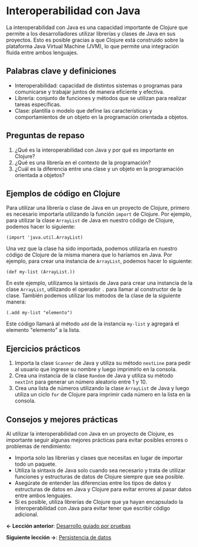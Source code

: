 
# Interoperabilidad con Java

La interoperabilidad con Java es una capacidad importante de Clojure que permite a los desarrolladores utilizar librerías y clases de Java en sus proyectos. Esto es posible gracias a que Clojure está construido sobre la plataforma Java Virtual Machine (JVM), lo que permite una integración fluida entre ambos lenguajes.

## Palabras clave y definiciones
- Interoperabilidad: capacidad de distintos sistemas o programas para comunicarse y trabajar juntos de manera eficiente y efectiva.
- Librería: conjunto de funciones y métodos que se utilizan para realizar tareas específicas.
- Clase: plantilla o modelo que define las características y comportamientos de un objeto en la programación orientada a objetos.

## Preguntas de repaso
1. ¿Qué es la interoperabilidad con Java y por qué es importante en Clojure?
2. ¿Qué es una librería en el contexto de la programación?
3. ¿Cuál es la diferencia entre una clase y un objeto en la programación orientada a objetos?

## Ejemplos de código en Clojure
Para utilizar una librería o clase de Java en un proyecto de Clojure, primero es necesario importarla utilizando la función `import` de Clojure. Por ejemplo, para utilizar la clase `ArrayList` de Java en nuestro código de Clojure, podemos hacer lo siguiente:

```
(import 'java.util.ArrayList)
```

Una vez que la clase ha sido importada, podemos utilizarla en nuestro código de Clojure de la misma manera que lo haríamos en Java. Por ejemplo, para crear una instancia de `ArrayList`, podemos hacer lo siguiente:

```
(def my-list (ArrayList.))
```

En este ejemplo, utilizamos la sintaxis de Java para crear una instancia de la clase `ArrayList`, utilizando el operador `.` para llamar al constructor de la clase. También podemos utilizar los métodos de la clase de la siguiente manera:

```
(.add my-list "elemento")
```

Este código llamará al método `add` de la instancia `my-list` y agregará el elemento "elemento" a la lista.

## Ejercicios prácticos
1. Importa la clase `Scanner` de Java y utiliza su método `nextLine` para pedir al usuario que ingrese su nombre y luego imprimirlo en la consola.
2. Crea una instancia de la clase `Random` de Java y utiliza su método `nextInt` para generar un número aleatorio entre 1 y 10.
3. Crea una lista de números utilizando la clase `ArrayList` de Java y luego utiliza un ciclo `for` de Clojure para imprimir cada número en la lista en la consola.

## Consejos y mejores prácticas
Al utilizar la interoperabilidad con Java en un proyecto de Clojure, es importante seguir algunas mejores prácticas para evitar posibles errores o problemas de rendimiento:
- Importa solo las librerías y clases que necesitas en lugar de importar todo un paquete.
- Utiliza la sintaxis de Java solo cuando sea necesario y trata de utilizar funciones y estructuras de datos de Clojure siempre que sea posible.
- Asegúrate de entender las diferencias entre los tipos de datos y estructuras de datos en Java y Clojure para evitar errores al pasar datos entre ambos lenguajes.
- Si es posible, utiliza librerías de Clojure que ya hayan encapsulado la interoperabilidad con Java para evitar tener que escribir código adicional.


**<- Lección anterior**: [Desarrollo guiado por pruebas](desarrollo_guiado_por_pruebas.md)

**Siguiente lección ->**: [Persistencia de datos](persistencia_de_datos.md)

